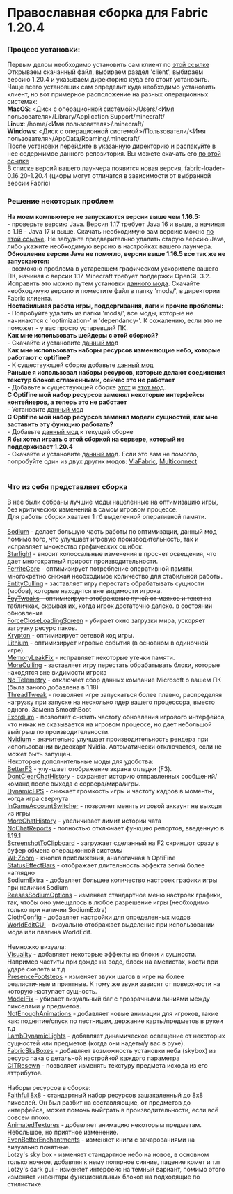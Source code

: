 # Православная сборка для Fabric 1.20.4
### Процесс установки:
Первым делом необходимо установить сам клиент по [этой ссылке](https://maven.fabricmc.net/net/fabricmc/fabric-installer/1.0.0/fabric-installer-1.0.0.jar)</br>
Открываем скачанный файл, выбираем раздел 'client', выбираем версию 1.20.4 и указываем директорию куда его стоит установить.</br>
Чаще всего установщик сам определит куда необходимо установить клиент, но вот примерное расположение на разных операционных системах:</br>
**MacOS**: <Диск с операционной системой>/Users/<Имя пользователя>/Library/Application Support/minecraft/</br>
**Linux**: /home/<Имя пользователя>/.minecraft/</br>
**Windows**: <Диск с операционной системой>/Пользователи/<Имя пользователя>/AppData/Roaming/.minecraft/</br>
После установки перейдите в указанную директорию и распакуйте в нее содержимое данного репозитория. Вы можете скачать его [по этой ссылке](https://github.com/crewpvp/minecraft-mods/archive/refs/heads/ver/1.20.4.zip)</br>
В списке версий вашего лаунчера появится новая версия, fabric-loader-0.16.20-1.20.4 (цифры могут отличатся в зависимости от выбранной версии Fabric)</br>

### Решение некоторых проблем
**На моем компьютере не запускаются версии выше чем 1.16.5:**</br>
\- проверьте версию Java. Версия 1.17 требует Java 16 и выше, а начиная с 1.18 - Java 17 и выше. Скачать необходимую вам версию можно [по этой ссылке](https://www.oracle.com/cis/java/technologies/downloads). Не забудьте предварительно удалить старую версию Java, либо укажите необходимую версию в настройках вашего лаунчера.</br>
**Обновление версии Java не помогло, версии выше 1.16.5 все так же не запускаются:**</br>
\- возможно проблема в устаревшем графическом ускорителе вашего ПК, начиная с версии 1.17 Minecraft требует поддержки OpenGL 3.2. Исправить это можно путем установки [данного мода](https://modrinth.com/mod/forcegl20/versions#all-versions). Скачайте необходимую версию и поместите файл в папку 'mods/', в директории Fabric клиента.</br>
**Нестабильная работа игры, поддергивания, лаги и прочие проблемы:**</br>
\- Попробуйте удалить из папки 'mods/', все моды, которые не начинаются с 'optimization-' и 'dependancy-'. К сожалению, если это не поможет - у вас просто устаревший ПК.</br>
**Как мне использовать шейдеры с этой сборкой?**</br>
\- Скачайте и установите [данный мод](https://modrinth.com/mod/iris)</br>
**Как мне использовать наборы ресурсов изменяющие небо, которые работают с optifine?**</br>
\- К существующей сборке добавьте [данный мод](https://modrinth.com/mod/fabricskyboxes-interop)</br>
**Раньше я использовал наборы ресурсов, которые делают соединения текстур блоков сглаженными, сейчас это не работает**</br>
\- Добавьте к существующей сборке [этот](https://modrinth.com/mod/continuity) и [этот мод](https://modrinth.com/mod/indium).</br>
**С Optifine мой набор ресурсов заменял некоторые интерфейсы контейнеров, а теперь это не работает**</br>
\- Установите [данный мод](https://modrinth.com/mod/optigui)</br>
**С Optifine мой набор ресурсов заменял модели сущностей, как мне заставить эту функцию работать?**</br>
\- Добавьте [данный мод](https://www.curseforge.com/minecraft/mc-mods/custom-entity-models-cem) к текущей сборке</br>
**Я бы хотел играть с этой сборкой на сервере, который не поддерживает 1.20.4**</br>
\- Скачайте и установите [данный мод](https://modrinth.com/mod/viafabricplus). Если это вам не помогло, попробуйте один из двух других модов: [ViaFabric](https://modrinth.com/mod/viafabric), [Multiconnect](https://modrinth.com/mod/multiconnect)</br>
</br>
### Что из себя представляет сборка
В нее были собраны лучшие моды нацеленные на оптимизацию игры, без критических изменений в самом игровом процессе.</br>
Для работы сборки хватает 1 гб выделенной оперативной памяти.</br>
</br>
[Sodium](https://modrinth.com/mod/sodium) - делает большую часть работы по оптимизации, данный мод помимо того, что улучшает игровую производительность, так и исправляет множество графических ошибок.</br>
[Starlight](https://modrinth.com/mod/starlight) - вносит колоссальные изменения в просчет освещения, что дает многократный прирост производительности.</br>
[FerriteCore](https://modrinth.com/mod/ferrite-core) - оптимизирует потребление оперативной памяти, многократно снижая необходимое количество для стабильной работы.</br>
[EntityCulling](https://modrinth.com/mod/entityculling) - заставляет игру перестать обрабатывать сущности (мобов), которые находятся вне видимости игрока.</br>
~~[FeyTweaks](https://modrinth.com/mod/feytweaks) - оптимизирует отображение лучей от маяков и текст на табличках, скрывая их, когда игрок достаточно далеко.~~ в состоянии обновления</br>
[ForceCloseLoadingScreen](https://modrinth.com/mod/forcecloseworldloadingscreen) - убирает окно загрузки мира, ускоряет загрузку ресурс паков.</br>
[Krypton](https://modrinth.com/mod/krypton) - оптимизирует сетевой код игры.</br>
[Lithium](https://modrinth.com/mod/lithium) - оптимизирует игровые события (в основном в одиночной игре).</br>
[MemoryLeakFix](https://modrinth.com/mod/memoryleakfix) - исправляет некоторые утечки памяти.</br>
[MoreCulling](https://modrinth.com/mod/moreculling) - заставляет игру перестать обрабатывать блоки, которые находятся вне видимости игрока </br>
[No Telemetry](https://modrinth.com/mod/no-telemetry) - отключает сбор данных компание Microsoft о вашем ПК (была заного добавлена в 1.18)</br>
[ThreadTweak](https://modrinth.com/mod/threadtweak) - позволяет игре запускаться более плавно, распределяя нагрузку при запуске на несколько ядер вашего процессора, вместо одного. Замена SmoothBoot</br>
[Exordium](https://modrinth.com/mod/exordium) - позволяет снизить частоту обновления игрового интерфейса, что никак не сказывается на игровом процессе, но дает небольшой выйгрыш по производительности.</br>
[Nvidium](https://modrinth.com/mod/nvidium) - значительно улучшает производительность рендера при использовании видеокарт Nvidia. Автоматически отключается, если не может быть запущен.
</br>
Некоторые дополнительные моды для удобства:</br>
[BetterF3](https://modrinth.com/mod/betterf3) - улучшает отображение экрана отладки (F3).</br>
[DontClearChatHistory](https://modrinth.com/mod/dcch) - сохраняет историю отправленных сообщений/команд после выхода с сервера/мира/игры.</br>
[DynamicFPS](https://modrinth.com/mod/dynamic-fps) - снижает громкость игры и частоту кадров в моменты, когда игра свернута</br>
[InGameAccountSwitcher](https://modrinth.com/mod/in-game-account-switcher) - позволяет менять игровой аккаунт не выходя из игры</br>
[MoreChatHistory](https://modrinth.com/mod/morechathistory) - увеличивает лимит истории чата</br>
[NoChatReports](https://modrinth.com/mod/no-chat-reports) - полностью отключает функцию репортов, введенную в 1.19.1</br>
[ScreenshotToClipboard](https://modrinth.com/mod/screenshot-to-clipboard) - загружает сделанный на F2 скриншот сразу в буфер обмена операционной системы</br>
[WI-Zoom](https://modrinth.com/mod/wi-zoom) - кнопка приближения, аналогичная в OptiFine</br>
[StatusEffectBars](https://modrinth.com/mod/status-effect-bars) - отображает длительность эффекта зелий более наглядно</br>
[SodiumExtra](https://modrinth.com/mod/sodium-extra) - добавляет большее количество настроек графики игры при наличии Sodium</br>
[ReesesSodiumOptions](https://modrinth.com/mod/reeses-sodium-options) - изменяет стандартное меню настроек графики, так, чтобы оно умещалось в любое разрешение игры (необходимо только при наличии SodiumExtra)</br>
[ClothConfig](https://modrinth.com/mod/cloth-config) - добавляет настройки для определенных модов</br>
[WorldEditCUI](https://modrinth.com/mod/worldedit-cui) - визуально отображает выделение при использовании мода или плагина WorldEdit.</br>
</br>
Немножко визуала:</br>
[Visuality](https://modrinth.com/mod/visuality) - добавляет некоторые эффекты на блоки и сущности. Например частиты при дожде на воде, блеск на аметистах, кости при ударе скелета и т.д</br>
[PresenceFootsteps](https://modrinth.com/mod/presence-footsteps) - изменяет звуки шагов в игре на более реалистичные и приятные. К тому же звуки зависят от поверхности на которую наступает сущность.</br>
[ModelFix](https://modrinth.com/mod/modelfix) - убирает визуальный баг с прозрачными линиями между пикселями у предметов.</br> 
[NotEnoughAnimations](https://modrinth.com/mod/not-enough-animations) - добавляет новые анимации для игроков, такие как: поднятие/спуск по лестницам, держание карты/предметов в рукеи т.д</br>
[LambDynamicLights](https://modrinth.com/mod/lambdynamiclights) - добавляет динамическое освещение от некоторых сущностей или предметов (когда они надеты/у вас в руке).</br>
[FabricSkyBoxes](https://modrinth.com/mod/fabricskyboxes) - добавляет возможность установки неба (skybox) из ресурс пака с детальной настройкой каждого параметра</br>
[CITResewn](https://modrinth.com/mod/cit-resewn) - позволяет изменять текстуру предмета исхода из его аттрибутов.</br> 
</br>
Наборы ресурсов в сборке:</br>
[Faithful 8x8](https://www.curseforge.com/minecraft/texture-packs/f8thful) - стандартный набор ресурсов зашакаленный до 8х8 пикселей. Он был разбит на составляющие, от предметов до интерфейса, может помочь выйграть в производительности, если всё совсем плохо.</br>
[AnimatedTextures](https://www.planetminecraft.com/texture-pack/astraliyte-s-animated-textures) - добавляет анимацию некоторым предметам. Небольшое, но приятное изменение.</br>
[EvenBetterEnchantments](https://www.curseforge.com/minecraft/texture-packs/even-better-enchants) - изменяет книги с зачарованиями на визуально понятные.</br>
Lotzy's sky box - изменяет стандартное небо на новое, в основном только ночное, добавляя к нему полярное сияние, падение комет и т.п</br>
Lotzy's dark gui - изменяет интерфейс на темный вариант, помимо этого изменяет инвентари функциональных блоков на подходящие по стилистике.</br>

 
